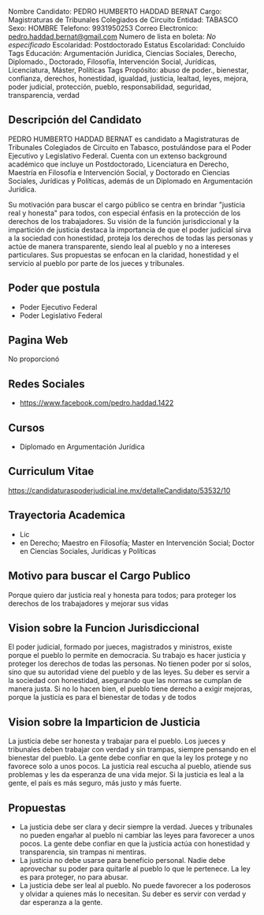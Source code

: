 Nombre Candidato: PEDRO HUMBERTO HADDAD BERNAT
Cargo: Magistraturas de Tribunales Colegiados de Circuito
Entidad: TABASCO
Sexo: HOMBRE
Telefono: 9931950253
Correo Electronico: pedro.haddad.bernat@gmail.com
Numero de lista en boleta: *No especificado*
Escolaridad: Postdoctorado
Estatus Escolaridad: Concluido
Tags Educación: Argumentación Jurídica, Ciencias Sociales, Derecho, Diplomado., Doctorado, Filosofía, Intervención Social, Jurídicas, Licenciatura, Máster, Políticas
Tags Propósito: abuso de poder., bienestar, confianza, derechos, honestidad, igualdad, justicia, lealtad, leyes, mejora, poder judicial, protección, pueblo, responsabilidad, seguridad, transparencia, verdad


## Descripción del Candidato 

PEDRO HUMBERTO HADDAD BERNAT es candidato a Magistraturas de Tribunales Colegiados de Circuito en Tabasco, postulándose para el Poder Ejecutivo y Legislativo Federal. Cuenta con un extenso background académico que incluye un Postdoctorado, Licenciatura en Derecho, Maestría en Filosofía e Intervención Social, y Doctorado en Ciencias Sociales, Jurídicas y Políticas, además de un Diplomado en Argumentación Jurídica.

Su motivación para buscar el cargo público se centra en brindar "justicia real y honesta" para todos, con especial énfasis en la protección de los derechos de los trabajadores. Su visión de la función jurisdiccional y la impartición de justicia destaca la importancia de que el poder judicial sirva a la sociedad con honestidad, proteja los derechos de todas las personas y actúe de manera transparente, siendo leal al pueblo y no a intereses particulares. Sus propuestas se enfocan en la claridad, honestidad y el servicio al pueblo por parte de los jueces y tribunales.


## Poder que postula

- Poder Ejecutivo Federal
- Poder Legislativo Federal


## Pagina Web

No proporcionó


## Redes Sociales

- https://www.facebook.com/pedro.haddad.1422


## Cursos

- Diplomado en Argumentación Jurídica


## Curriculum Vitae

https://candidaturaspoderjudicial.ine.mx/detalleCandidato/53532/10


## Trayectoria Academica

- Lic
- en Derecho; Maestro en Filosofía; Master en Intervención Social; Doctor en Ciencias Sociales, Jurídicas y Políticas


## Motivo para buscar el Cargo Publico

Porque quiero dar justicia real y honesta para todos; para proteger los derechos de los trabajadores y mejorar sus vidas


## Vision sobre la Funcion Jurisdiccional

El poder judicial, formado por jueces, magistrados y ministros, existe porque el pueblo lo permite en democracia. Su trabajo es hacer justicia y proteger los derechos de todas las personas. No tienen poder por sí solos, sino que su autoridad viene del pueblo y de las leyes. Su deber es servir a la sociedad con honestidad, asegurando que las normas se cumplan de manera justa. Si no lo hacen bien, el pueblo tiene derecho a exigir mejoras, porque la justicia es para el bienestar de todas y de todos


## Vision sobre la Imparticion de Justicia

La justicia debe ser honesta y trabajar para el pueblo. Los jueces y tribunales deben trabajar con verdad y sin trampas, siempre pensando en el bienestar del pueblo. La gente debe confiar en que la ley los protege y no favorece solo a unos pocos. La justicia real escucha al pueblo, atiende sus problemas y les da esperanza de una vida mejor. Si la justicia es leal a la gente, el país es más seguro, más justo y más fuerte.


## Propuestas

- La justicia debe ser clara y decir siempre la verdad. Jueces y tribunales no pueden engañar al pueblo ni cambiar las leyes para favorecer a unos pocos. La gente debe confiar en que la justicia actúa con honestidad y transparencia, sin trampas ni mentiras.
- La justicia no debe usarse para beneficio personal. Nadie debe aprovechar su poder para quitarle al pueblo lo que le pertenece. La ley es para proteger, no para abusar.
- La justicia debe ser leal al pueblo. No puede favorecer a los poderosos y olvidar a quienes más lo necesitan. Su deber es servir con verdad y dar esperanza a la gente.

